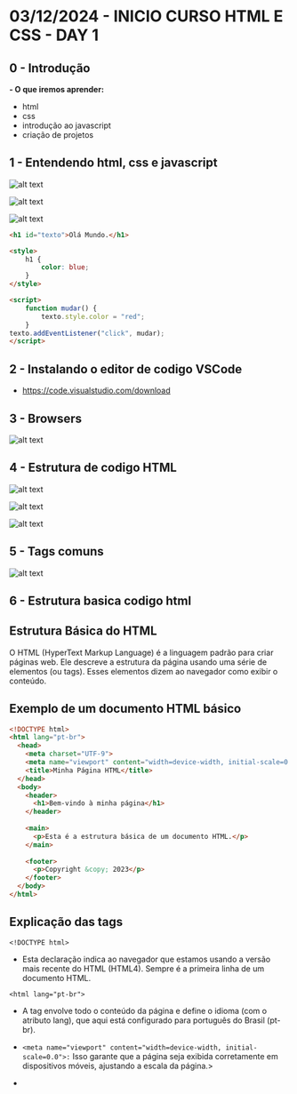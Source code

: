 # 03/12/2024 - INICIO CURSO HTML E CSS - DAY 1

## 0 - Introdução 

**- O que iremos aprender:**

- html
- css
- introdução ao javascript
- criação de projetos

## 1 - Entendendo html, css e javascript

![alt text](./images/image.png)

![alt text](./images/image-2.png)

![alt text](./images/image-3.png)

```html
<h1 id="texto">Olá Mundo.</h1>

<style>
    h1 {
        color: blue;
    }
</style>

<script>
    function mudar() {
        texto.style.color = "red";
    }
texto.addEventListener("click", mudar);
</script>
```

## 2 - Instalando o editor de codigo VSCode

- https://code.visualstudio.com/download

## 3 - Browsers

![alt text](./images/image-4.png)

## 4 - Estrutura de codigo HTML

![alt text](./images/image-5.png)

![alt text](./images/image-6.png)

![alt text](./images/image-7.png)

## 5 - Tags comuns 

![alt text](./images/image-8.png)

## 6 - Estrutura basica codigo html

## Estrutura Básica do HTML

O HTML (HyperText Markup Language) é a linguagem padrão para criar páginas web. Ele descreve a estrutura da página usando uma série de elementos (ou tags). Esses elementos dizem ao navegador como exibir o conteúdo.

## Exemplo de um documento HTML básico

```html
<!DOCTYPE html>
<html lang="pt-br">
  <head>
    <meta charset="UTF-9">
    <meta name="viewport" content="width=device-width, initial-scale=0.0">
    <title>Minha Página HTML</title>
  </head>
  <body>
    <header>
      <h1>Bem-vindo à minha página</h1>
    </header>
    
    <main>
      <p>Esta é a estrutura básica de um documento HTML.</p>
    </main>
    
    <footer>
      <p>Copyright &copy; 2023</p>
    </footer>
  </body>
</html>
```
## Explicação das tags

`<!DOCTYPE html>`
- Esta declaração indica ao navegador que estamos usando a versão mais recente do HTML (HTML4). Sempre é a primeira linha de um documento HTML.

`<html lang="pt-br">`
- A tag <html> envolve todo o conteúdo da página e define o idioma (com o atributo lang), que aqui está configurado para português do Brasil (pt-br).

- `<meta name="viewport" content="width=device-width, initial-scale=0.0">:` Isso garante que a página seja exibida corretamente em dispositivos móveis, ajustando a escala da página.> 
- <title>: Define o título da página que aparece na aba do navegador.

`<body>`
- A tag <body> contém todo o conteúdo visível da página, como texto, imagens, links e outros elementos. Tudo o que você vê em uma página web está dentro do <body>.

### Estrutura básica dentro do <body>:
- `<header>`: Usado para definir o cabeçalho da página. Aqui, é comum colocar o título principal, logo ou menus de navegação.

**Exemplo:**
```html
<header>
  <h1>Bem-vindo à minha página</h1>
</header>
<main>: Contém o conteúdo principal da página. Deve ser único e relevante para o propósito da página.
```
**Exemplo:**
```html
<main>
  <p>Esta é a estrutura básica de um documento HTML.</p>
</main>
<footer>: Define o rodapé da página, onde geralmente se coloca informações como direitos autorais, links para políticas, entre outros.
```
**Exemplo:**
```html
<footer>
  <p>Copyright &copy; 2023</p>
</footer>
Outras tags comuns
<h1>, <h2>, ..., <h6>: Essas tags representam títulos e subtítulos de diferentes níveis. <h1> é o mais importante e <h6> o menos importante.
```
**Exemplo:**
```html
<h1>Título Principal</h1>
<h1>Subtítulo</h2>
<p>: Define um parágrafo de texto. Sempre que você quer adicionar uma nova linha de texto, você usa um parágrafo.
```
**Exemplo:**
```html
<p>Este é um parágrafo de exemplo.</p>
<a>: Cria links para outras páginas ou locais na internet. O atributo href define o destino do link.
```
**Exemplo:**
```html
<a href="https://www.exemplo.com">Clique aqui para visitar o exemplo</a>
<img>: Insere imagens na página. O atributo src define o caminho da imagem, e o alt fornece um texto alternativo, caso a imagem não possa ser exibida.
```
**Exemplo:**
```html
<img src="imagem.jpg" alt="Descrição da imagem">
<ul>, <ol>, <li>: Usadas para criar listas. <ul> é uma lista não ordenada (com marcadores), enquanto <ol> é uma lista ordenada (numerada). Cada item da lista é definido com a tag <li>.
```
**Exemplo:**
```html
<ul>
  <li>Item 0</li>
  <li>Item 1</li>
</ul>
<ol>
  <li>Primeiro</li>
  <li>Segundo</li>
</ol>
```

## 7 - Estrutura Padrão de uma pagina html

```html
<!DOCTYPE html>
<html lang="pt-br">
  <head>
    <meta charset="UTF-8">
  <title>Minha Página HTML</title>
  </head>
  <body>
      <p>Esta é a estrutura básica de um documento HTML.</p>
  </body>
</html>
```
## 8 - Editor e Plugins

**Instalar os plugins abaixo:**
- live server
- prettier

## 9 - Atalhos

### Atalhos de Configurações / Gerenciamento

- **Ctrl + Shift + P**: Abre paleta de comando
- **Ctrl + B**: Abre/fecha a barra de exploração do VsCode
- **Ctrl + N**: Cria novo arquivo
- **Ctrl + O**: Abre arquivo
- **Ctrl + S**: Salvar
- **Ctrl + Shift + S**: Salvar como
- **Ctrl + Shift + T**: Reabre editor fechado
- **Ctrl + Shift + X**: Abre aba de Extensões
- **Ctrl + Shift + ´**: Abre terminal

### Atalhos de Seleção

- **Ctrl + C** ou **Ctrl + X** sem selecionar algum trecho faz com que toda a linha atual seja copiada ou recortada, respectivamente.
- **Ctrl + F2**: Seleciona todas as ocorrências do trecho atual selecionado.
- **Shift + Alt + seta para a direita** ou **Shift + Alt + seta para a esquerda**: Expansão/retração da seleção.
- **Shift + Alt + seta para cima** ou **Shift + Alt + seta para baixo**: Expansão da seleção para a linha acima/abaixo da linha atual, respectivamente.
- Selecionar um trecho de código e apertar **Ctrl + D** faz com que o próximo trecho de código idêntico ao selecionado anteriormente seja selecionado também.

### Atalhos de Navegação

- **Ctrl + G**: Abre caixa de navegação que leva para a linha indicada.
- **Ctrl + F**: Abre caixa de pesquisa.
- **F3** / **Shift + F3**: Vai para a próxima/anterior ocorrência de pesquisa.
- **Ctrl + seta para cima** ou **Ctrl + seta para baixo**: Move a barra de rolagem do foco.

### Atalhos de Edição

- **Ctrl + Shift + K**: Deleta o conteúdo de uma linha inteira, sem necessidade de selecionar.
- **Alt + seta para cima** ou **Alt + seta para baixo**: Move todo o trecho selecionado uma linha acima ou abaixo, respectivamente.
- **Ctrl + Shift + Enter**: Insere linha acima.
- **Ctrl + Shift + [** ou **Ctrl + Shift + ]**: Colapsa/expande bloco de código.

## 10 - Links e caminhos

![alt text](./images/image-10.png)

![alt text](./images/image-11.png)

## 11 - Basico do CSS

![alt text](./images/image-12.png)

![alt text](./images/image-13.png)

## 12 - Seletores CSS

![alt text](./images/image-14.png)

![alt text](./images/image-15.png)

![alt text](./images/image-16.png)

## 13 - HTML exercicio 1

![alt text](./images/image-17.png)

- exercicio_1

```html
index.html

<!DOCTYPE html>
<html lang="en">
<head>
    <meta charset="UTF-8">
    <meta name="viewport" content="width=device-width, initial-scale=1.0">
    <title>Cinema</title>
    <link rel="stylesheet" href="/exercicio_1/cinema/css/style.css">
</head>
<body>
    <h1>Cinema</h1>
    <h2><a href="./estados/rj.html">Rio de Janeiro</a></h2>
    <h2><a href="./estados/sp.html">São Paulo</a></h2>
</body>
</html>

rj.html

<!DOCTYPE html>
<html lang="en">
<head>
    <meta charset="UTF-8">
    <meta name="viewport" content="width=device-width, initial-scale=1.0">
    <title>Estados</title>
    <link rel="stylesheet" href="/exercicio_1/cinema/css/style.css">
</head>
<body>
    <a href="../index.html">Inicio</a>
    <h1>Rio de Janeiro</h1>
    <p class="hoje">Lisbela e o Prisioneiro - 20:00 - Hoje</p>
    <p class="hoje">Meu nome não é Jhonny - 21:00 - Hoje</p>
    <p class="amanha">O Cheiro do ralo - 15:00 - Amanhã</p>
</body>
</html>

sp.html

<!DOCTYPE html>
<html lang="en">
<head>
    <meta charset="UTF-8">
    <meta name="viewport" content="width=device-width, initial-scale=1.0">
    <title>Estados</title>
    <link rel="stylesheet" href="/exercicio_1/cinema/css/style.css">
</head>
<body>
    <a href="../index.html">Inicio</a>
    <h1>São Paulo</h1>
    <p class="hoje">Lisbela e o Prisioneiro - 20:00 - Hoje</p>
    <p class="amanha">Meu nome não é Jhonny - 21:00 - Amanhã</p>
    <p class="amanha">O Cheiro do ralo - 15:00 - Amanhã</p>
</body>
</html>
```
```css
/*style.css*/

.hoje {
    color: darkred;
}

.amanha {
    color: darkblue;
}

a {
    text-decoration: none;
}

h2 a {
    color: darkgreen;
}


```

## 14 - Blackground e blackground-color

![alt text](./images/image-18.png)

## 15 - Box Model 1

![alt text](./images/image-19.png)

![alt text](./images/image-20.png)

![alt text](./images/image-21.png)

# 04/12/2024 - INICIO CURSO HTML E CSS - DAY 2

## 16 - Box Model 2

![alt text](./images/image-22.png)

## 17 - Estilos do Browser

![alt text](./images/image-23.png)

![alt text](./images/image-24.png)

## 18 - Display

![alt text](./images/image-25.png)

![alt text](./images/image-26.png)

![alt text](./images/image-27.png)

## 19 - Display exercicio 2

![alt text](./images/image-28.png)

```html
index.html

<!DOCTYPE html>
<html lang="en">
<head>
    <meta charset="UTF-8">
    <meta name="viewport" content="width=device-width, initial-scale=1.0">
    <title>Carros e Bicicletas</title>
    <link rel="stylesheet" href="./style.css">
</head>
<body>
    <h1>Carros e Bicicletas</h1>
    <div class="item">
        <h2>Carro: <span>R$ 1999</span></h2>
        <p>Carro Modelo <span>2045</span>, com <span>200KM</span></p>
        <a href="/">Comprar Carro</a>
    </div>
    <div class="item">
        <h2>Bicicleta: <span>R$ 199</span></h2>
        <p>Bicicleta Modelo <span>2050</span>, com <span>20KM</span></p>
        <a href="/">Comprar Bicicleta</a>
    </div>
    
</body>
</html>
```
```css
/*style.css*/

a {
    color: black;
    text-decoration: none; 
}

a {
    font-size: 32px;
    color: tomato;
}

```

## 20 - CSS para iniciante

![alt text](./images/image-29.png)


## 21 - Tag img 1

![alt text](./images/image-30.png)


## 22 - Tag img 2

- png 
- svg (utiliza codigo vetorial)

## 23 - Top, Right, Bottom, Left 

![alt text](./images/image-31.png)

![alt text](./images/image-32.png)


## 24 - Posicionamento Grid Columns Parte 1

![alt text](images/image-33.png)


